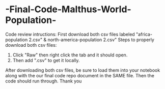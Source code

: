 # -Final-Code-Malthus-World-Population-
Code review intructions: 
First download both csv files labeled "africa-population 2.csv" & north-america-population 2.csv"
Steps to properly download both csv files: 
1. Click "Raw" then right click the tab and it should open.
2. Then add ".csv" to get it locally.

After downloading both csv files, be sure to load them into your notebook along with the our final code repo document in the SAME file. 
Then the code should run through. 
Thank you

